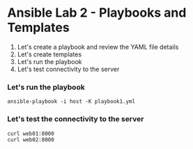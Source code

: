 # Ansible Lab 2 - Playbooks and Templates

1. Let's create a playbook and review the YAML file details
2. Let's create templates
3. Let's run the playbook
4. Let's test connectivity to the server

### Let's run the playbook

```shell
ansible-playbook -i host -K playbook1.yml
```

### Let's test the connectivity to the server

```shell
curl web01:8000
curl web02:8000
```
